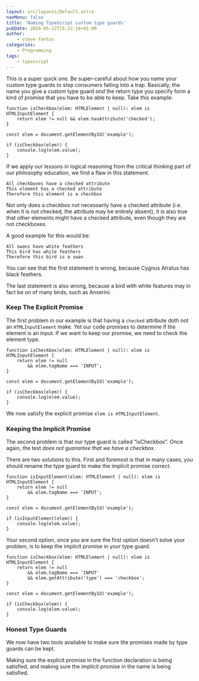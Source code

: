 ```yaml
---
layout: src/layouts/Default.astro
navMenu: false
title: 'Naming TypeScript custom type guards'
pubDate: 2020-05-12T15:22:16+01:00
author:
    - steve-fenton
categories:
    - Programming
tags:
    - typescript
---
```


This is a super quick one. Be super-careful about how you name your custom type guards to stop consumers falling into a trap. Basically, the name you give a custom type guard *and* the return type you specify form a kind of promise that you have to be able to keep. Take this example:

```
function isCheckbox(elem: HTMLElement | null): elem is HTMLInputElement {
    return elem != null && elem.hasAttribute('checked');
}

const elem = document.getElementById('example');

if (isCheckbox(elem)) {
    console.log(elem.value);
}
```
If we apply our lessons in logical reasoning from the critical thinking part of our philosophy education, we find a flaw in this statement.

```
All checkboxes have a checked attribute
This element has a checked attribute
Therefore this element is a checkbox
```
Not only does a checkbox not necessarily have a checked attribute (i.e. when it is not checked, the attribute may be entirely absent), it is also true that other elements might have a checked attribute, even though they are not checkboxes.

A good example for this would be:

```
All swans have white feathers
This bird has white feathers
Therefore this bird is a swan
```
You can see that the first statement is wrong, because Cygnus Atratus has black feathers.

The last statement is also wrong, because a bird with white features may in fact be on of many birds, such as Anserini.

### Keep The Explicit Promise

The first problem in our example is that having a `checked` attribute doth not an `HTMLInputElement` make. Yet our code promises to determine if the element is an input. If we want to keep our promise, we need to check the element type.

```
function isCheckbox(elem: HTMLElement | null): elem is HTMLInputElement {
    return elem != null
        && elem.tagName === 'INPUT';
}

const elem = document.getElementById('example');

if (isCheckbox(elem)) {
    console.log(elem.value);
}
```
We now satisfy the explicit promise `elem is HTMLInputElement`.

### Keeping the Implicit Promise

The second problem is that our type guard is called “isCheckbox”. Once again, the test *does not guarantee that we have a checkbox*.

There are two solutions to this. First and foremost is that in many cases, you should rename the type guard to make the implicit promise correct.

```
function isInputElement(elem: HTMLElement | null): elem is HTMLInputElement {
    return elem != null
        && elem.tagName === 'INPUT';
}

const elem = document.getElementById('example');

if (isInputElement(elem)) {
    console.log(elem.value);
}
```
Your second option, once you are sure the first option doesn’t solve your problem, is to keep the implicit promise in your type guard.

```
function isCheckbox(elem: HTMLElement | null): elem is HTMLInputElement {
    return elem != null
        && elem.tagName === 'INPUT'
        && elem.getAttribute('type') === 'checkbox';
}

const elem = document.getElementById('example');

if (isCheckbox(elem)) {
    console.log(elem.value);
}
```
### Honest Type Guards

We now have two tools available to make sure the promises made by type guards can be kept.

Making sure the explicit promise in the function declaration is being satisfied, and making sure the implicit promise in the name is being satisfied.